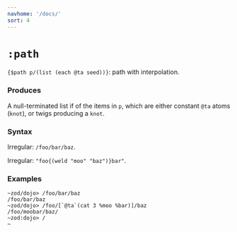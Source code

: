 ```yaml
---
navhome: '/docs/'
sort: 4
---
```


# `:path`

`{$path p/(list (each @ta seed))}`: path with interpolation.

### Produces

A null-terminated list if of the items in `p`, which are either constant `@ta`
atoms (`knot`), or twigs producing a `knot`.

### Syntax

Irregular: `/foo/bar/baz`.

Irregular: `"foo{(weld "moo" "baz")}bar"`.

### Examples

    ~zod/dojo> /foo/bar/baz
    /foo/bar/baz
    ~zod/dojo> /foo/[`@ta`(cat 3 %moo %bar)]/baz
    /foo/moobar/baz/
    ~zod:dojo> /
    ~
